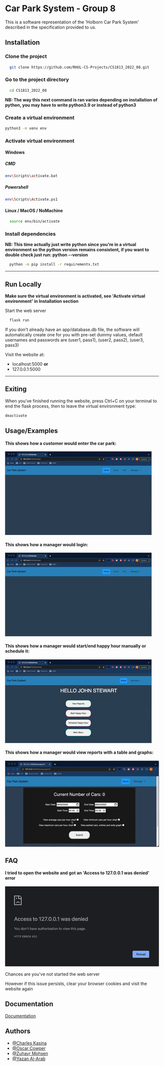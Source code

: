 
# Car Park System - Group 8

This is a software representation of the 'Holborn Car Park System' described in the specification provided to us.

## Installation

### Clone the project

```bash
  git clone https://github.com/RHUL-CS-Projects/CS1813_2022_08.git
```

### Go to the project directory

```bash
  cd CS1813_2022_08
```

**NB: The way this next command is ran varies depending on installation of python,
you may have to write python3.9 or instead of python3**

### Create a virtual environment
```bash
python3 -m venv env
```

### Activate virtual environment
#### Windows
##### CMD
```bash
env\Scripts\activate.bat
```

##### Powershell
```bash
env\Scripts\Activate.ps1
```

#### Linux / MacOS / NoMachine
```bash
  source env/bin/activate
```


### Install dependencies
**NB: This time actually just write python since you're in a virtual environment so the 
python version remains consistent, if you want to double check just run: python --version**

```bash
  python -m pip install -r requirements.txt
```

---
## Run Locally

**Make sure the virtual environment is activated, see 'Activate virtual environment' in Installation section**


Start the web server

```bash
  flask run
```

If you don't already have an app/database.db file, 
the software will automatically create one for you with pre-set dummy values, default usernames and passwords are (user1, pass1), (user2, pass2), (user3, pass3)


Visit the website at: 

* localhost:5000 
**or** 
* 127.0.0.1:5000

----
## Exiting

When you've finished running the website, press Ctrl+C on your terminal to end the flask process, 
then to leave the virtual environment type:

```bash
deactivate
```

## Usage/Examples
#### This shows how a customer would enter the car park:

![Entering and exiting car park animation](screenshots/enterexit.gif?raw=true)


#### This shows how a manager would login:

![Manager login](screenshots/managerlogin.gif?raw=true "Manager login")


#### This shows how a manager would start/end happy hour manually or schedule it:

![Manager start/end happy hour](screenshots/happyhour.gif?raw=true)


#### This shows how a manager would view reports with a table and graphs:

![Manger viewing reports](screenshots/reportview.gif?raw=true)

## FAQ

#### I tried to open the website and got an 'Access to 127.0.0.1 was denied' error

![Access denied screenshot](screenshots/accessdenied.png?raw=true)

Chances are you've not started the web server

However if this issue persists, clear your browser cookies and visit the website again


## Documentation

[Documentation](https://rhul-my.sharepoint.com/:w:/g/personal/zkac412_live_rhul_ac_uk/Ecjk08yE8aVHma1nfC-z8O8B1Znn72ZSLkFC8jB1GeYN8g?e=Jgymg8)


## Authors

- [@Charles Kasina](mailto:charles.kasina.2021@live.rhul.ac.uk)
- [@Oscar Cowper](mailto:oscar.cowper.2021@live.rhul.ac.uk)
- [@Zuhayr Mohsen](mailto:mohammed.mohsen.2021@live.rhul.ac.uk)
- [@Yazan Al-Arab](mailto:yazan.al-arab.2021@live.rhul.ac.uk)

